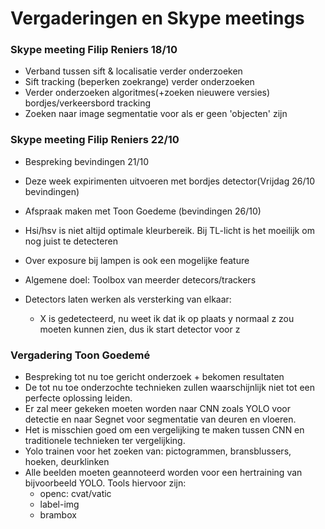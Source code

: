 # Vergaderingen en Skype meetings

### Skype meeting Filip Reniers 18/10
- Verband tussen sift & localisatie verder onderzoeken
- Sift tracking (beperken zoekrange) verder onderzoeken
- Verder onderzoeken algoritmes(+zoeken nieuwere versies) bordjes/verkeersbord tracking
- Zoeken naar image segmentatie voor als er geen 'objecten' zijn


### Skype meeting Filip Reniers 22/10
- Bespreking bevindingen 21/10
- Deze week expirimenten uitvoeren met bordjes detector(Vrijdag 26/10 bevindingen)
- Afspraak maken met Toon Goedeme (bevindingen 26/10)
- Hsi/hsv is niet altijd optimale kleurbereik. Bij TL-licht is het moeilijk om nog juist te detecteren

- Over exposure bij lampen is ook een mogelijke feature
- Algemene doel: Toolbox van meerder detecors/trackers
- Detectors laten werken als versterking van elkaar:
    - X is gedetecteerd, nu weet ik dat ik op plaats y normaal z zou moeten kunnen zien, dus ik start detector voor z



### Vergadering Toon Goedemé
- Bespreking tot nu toe gericht onderzoek + bekomen resultaten
- De tot nu toe onderzochte technieken zullen waarschijnlijk niet tot een perfecte oplossing leiden.
- Er zal meer gekeken moeten worden naar CNN zoals YOLO voor detectie en naar Segnet voor segmentatie van deuren en vloeren.
- Het is misschien goed om een vergelijking te maken tussen CNN en traditionele technieken ter vergelijking.
- Yolo trainen voor het zoeken van: pictogrammen, bransblussers, hoeken, deurklinken
- Alle beelden moeten geannoteerd worden voor een hertraining van bijvoorbeeld YOLO. Tools hiervoor zijn:
    - openc: cvat/vatic
    - label-img
    - brambox

